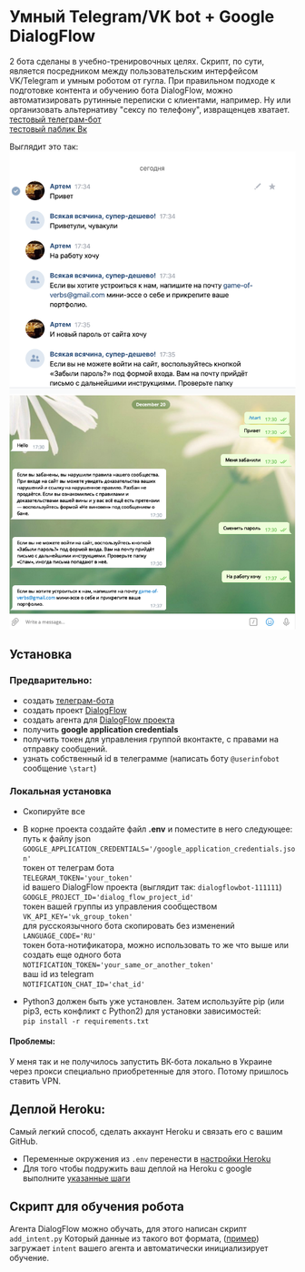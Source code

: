 # Умный Telegram/VK bot + Google DialogFlow
2 бота сделаны в учебно-тренировочных целях.
Скрипт, по сути, является посредником между пользовательским интерфейсом VK/Telegram и
умным роботом от гугла. При правильном подходе к подготовке контента и обучению бота DialogFlow, 
можно автоматизировать рутинные переписки с клиентами, например. Ну или организовать альтернативу 
"сексу по телефону", извращенцев хватает.  
[тестовый телеграм-бот](https://t.me/vasiliy_publishing_bot?start)  
[тестовый паблик Вк](https://vk.com/public201158246)

Выглядит это так:  
![Alt text](/examples/Screenshot_vk.png?raw=true "VK")  
![Alt text](/examples/Screenshot_tg.png?raw=true "telegram")

## Установка  
 
### Предварительно: 
- создать [телеграм-бота](https://telegram.me/BotFather)
- создать проект [DialogFlow](https://cloud.google.com/dialogflow/es/docs/quick/setup)
- создать агента для [DialogFlow проекта](https://cloud.google.com/dialogflow/es/docs/quick/build-agent)
- получить **google application credentials**
- получить токен для управления группой вконтакте, с правами на отправку сообщений.
- узнать собственный id в телеграмме (написать боту `@userinfobot` сообщение `\start`)

### Локальная установка
- Скопируйте все
- В корне проекта создайте файл **.env** и поместите в него следующее:  
  путь к файлу json  
```GOOGLE_APPLICATION_CREDENTIALS='/google_application_credentials.json'```  
  токен от телеграм бота  
```TELEGRAM_TOKEN='your_token'```  
  id вашего DialogFlow проекта (выглядит так: `dialogflowbot-111111`)  
```GOOGLE_PROJECT_ID='dialog_flow_project_id'```  
  токен вашей группы из управления сообществом  
  ```VK_API_KEY='vk_group_token'```  
для русскоязычного бота скопировать без изменений  
```LANGUAGE_CODE='RU'```  
  токен бота-нотификатора, можно использовать то же что выше или создать еще одного бота  
```NOTIFICATION_TOKEN='your_same_or_another_token'```  
  ваш id из telegram   
```NOTIFICATION_CHAT_ID='chat_id'```

        
- Python3 должен быть уже установлен. Затем используйте pip (или pip3, есть конфликт с Python2) для установки 
зависимостей:  
    `pip install -r requirements.txt`

#### Проблемы:
У меня так и не получилось запустить ВК-бота локально в Украине через прокси специально приобретенные для этого.
Потому пришлось ставить VPN.


## Деплой Heroku:
Самый легкий способ, сделать аккаунт Heroku и связать его с вашим GitHub.
- Переменные окружения из `.env` перенести в [настройки Heroku](https://prnt.sc/vnv8w9)
- Для того чтобы подружить ваш деплой на Heroku c google выполните [указанные шаги](https://stackoverflow.com/questions/47446480/how-to-use-google-api-credentials-json-on-heroku)

## Скрипт для обучения робота
Агента DialogFlow можно обучать, для этого напиcан скрипт `add_intent.py`
Который данные из такого вот формата, ([пример](https://dvmn.org/media/filer_public/a7/db/a7db66c0-1259-4dac-9726-2d1fa9c44f20/questions.json))
загружает  `intent` вашего агента и автоматически инициализирует обучение.
